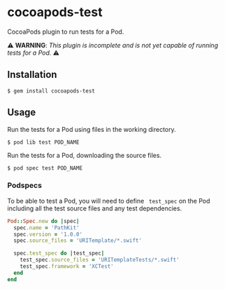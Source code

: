 # cocoapods-test

CocoaPods plugin to run tests for a Pod.

:warning: **WARNING**: *This plugin is incomplete and is not yet capable of running tests for a Pod.* :warning:

## Installation

    $ gem install cocoapods-test

## Usage

Run the tests for a Pod using files in the working directory.

    $ pod lib test POD_NAME

Run the tests for a Pod, downloading the source files.

    $ pod spec test POD_NAME

### Podspecs

To be able to test a Pod, you will need to define ` test_spec` on the Pod
including all the test source files and any test dependencies.

```ruby
Pod::Spec.new do |spec|
  spec.name = 'PathKit'
  spec.version = '1.0.0'
  spec.source_files = 'URITemplate/*.swift'

  spec.test_spec do |test_spec|
    test_spec.source_files = 'URITemplateTests/*.swift'
    test_spec.framework = 'XCTest'
  end
end
````


